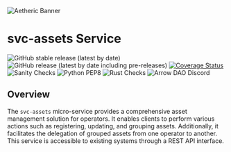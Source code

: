 ![Aetheric Banner](https://github.com/aetheric-oss/.github/blob/main/assets/readme-banner.png)

# svc-assets Service

![GitHub stable release (latest by date)](https://img.shields.io/github/v/release/aetheric-oss/svc-assets?sort=semver&color=green) ![GitHub release (latest by date including pre-releases)](https://img.shields.io/github/v/release/aetheric-oss/svc-assets?include_prereleases) [![Coverage Status](https://coveralls.io/repos/github/aetheric-oss/svc-assets/badge.svg?branch=develop)](https://coveralls.io/github/aetheric-oss/svc-assets)
![Sanity Checks](https://github.com/aetheric-oss/svc-assets/actions/workflows/sanity_checks.yml/badge.svg?branch=develop) ![Python PEP8](https://github.com/aetheric-oss/svc-assets/actions/workflows/python_ci.yml/badge.svg?branch=develop) ![Rust Checks](https://github.com/aetheric-oss/svc-assets/actions/workflows/rust_ci.yml/badge.svg?branch=develop) 
![Arrow DAO Discord](https://img.shields.io/discord/853833144037277726?style=plastic)

## Overview

The `svc-assets` micro-service provides a comprehensive asset management
solution for operators. It enables clients to perform various actions such as
registering, updating, and grouping assets. Additionally, it facilitates the
delegation of grouped assets from one operator to another. This service is
accessible to existing systems through a REST API interface.
